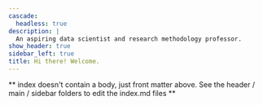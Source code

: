 ```yaml
---
cascade:
  headless: true
description: |
  An aspiring data scientist and research methodology professor.
show_header: true
sidebar_left: true
title: Hi there! Welcome.
---
```


** index doesn't contain a body, just front matter above.
See the header / main / sidebar folders to edit the index.md files **
